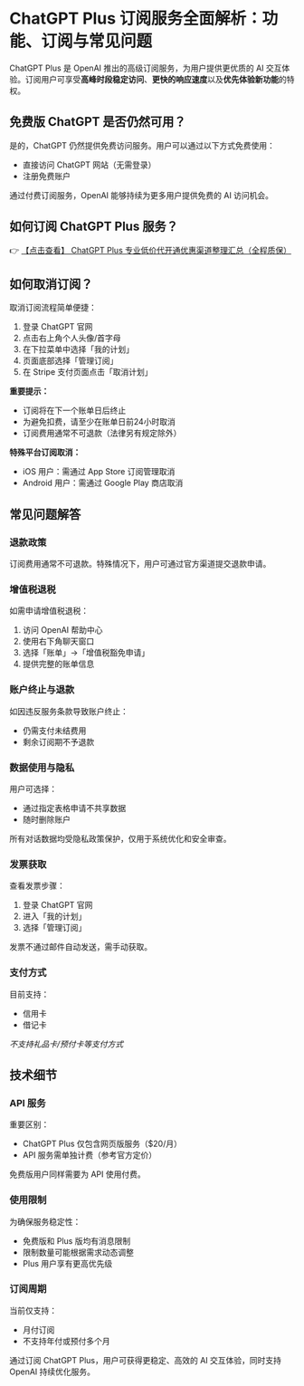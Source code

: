 # ChatGPT Plus 订阅服务全面解析：功能、订阅与常见问题

ChatGPT Plus 是 OpenAI 推出的高级订阅服务，为用户提供更优质的 AI 交互体验。订阅用户可享受**高峰时段稳定访问**、**更快的响应速度**以及**优先体验新功能**的特权。

## 免费版 ChatGPT 是否仍然可用？

是的，ChatGPT 仍然提供免费访问服务。用户可以通过以下方式免费使用：
- 直接访问 ChatGPT 网站（无需登录）
- 注册免费账户

通过付费订阅服务，OpenAI 能够持续为更多用户提供免费的 AI 访问机会。

## 如何订阅 ChatGPT Plus 服务？

👉 [【点击查看】 ChatGPT Plus 专业低价代开通优惠渠道整理汇总（全程质保）](https://bit.ly/DaiKai)

## 如何取消订阅？

取消订阅流程简单便捷：

1. 登录 ChatGPT 官网
2. 点击右上角个人头像/首字母
3. 在下拉菜单中选择「我的计划」
4. 页面底部选择「管理订阅」
5. 在 Stripe 支付页面点击「取消计划」

**重要提示：**
- 订阅将在下一个账单日后终止
- 为避免扣费，请至少在账单日前24小时取消
- 订阅费用通常不可退款（法律另有规定除外）

**特殊平台订阅取消：**
- iOS 用户：需通过 App Store 订阅管理取消
- Android 用户：需通过 Google Play 商店取消

## 常见问题解答

### 退款政策
订阅费用通常不可退款。特殊情况下，用户可通过官方渠道提交退款申请。

### 增值税退税
如需申请增值税退税：
1. 访问 OpenAI 帮助中心
2. 使用右下角聊天窗口
3. 选择「账单」→「增值税豁免申请」
4. 提供完整的账单信息

### 账户终止与退款
如因违反服务条款导致账户终止：
- 仍需支付未结费用
- 剩余订阅期不予退款

### 数据使用与隐私
用户可选择：
- 通过指定表格申请不共享数据
- 随时删除账户

所有对话数据均受隐私政策保护，仅用于系统优化和安全审查。

### 发票获取
查看发票步骤：
1. 登录 ChatGPT 官网
2. 进入「我的计划」
3. 选择「管理订阅」

发票不通过邮件自动发送，需手动获取。

### 支付方式
目前支持：
- 信用卡
- 借记卡

*不支持礼品卡/预付卡等支付方式*

## 技术细节

### API 服务
重要区别：
- ChatGPT Plus 仅包含网页版服务（$20/月）
- API 服务需单独计费（参考官方定价）

免费版用户同样需要为 API 使用付费。

### 使用限制
为确保服务稳定性：
- 免费版和 Plus 版均有消息限制
- 限制数量可能根据需求动态调整
- Plus 用户享有更高优先级

### 订阅周期
当前仅支持：
- 月付订阅
- 不支持年付或预付多个月

通过订阅 ChatGPT Plus，用户可获得更稳定、高效的 AI 交互体验，同时支持 OpenAI 持续优化服务。